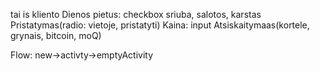 tai is kliento
Dienos pietus: checkbox
    sriuba, salotos, karstas
Pristatymas(radio: vietoje, pristatyti)
Kaina: input
Atsiskaitymaas(kortele, grynais, bitcoin, moQ)

Flow:
new->activty->emptyActivity